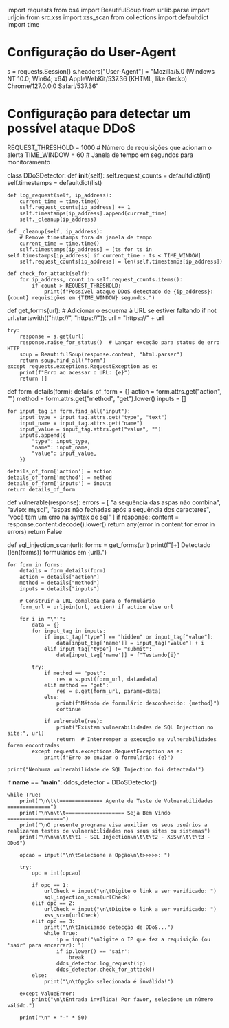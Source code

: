 import requests
from bs4 import BeautifulSoup
from urllib.parse import urljoin
from src.xss import xss_scan
from collections import defaultdict
import time

# Configuração do User-Agent
s = requests.Session()
s.headers["User-Agent"] = "Mozilla/5.0 (Windows NT 10.0; Win64; x64) AppleWebKit/537.36 (KHTML, like Gecko) Chrome/127.0.0.0 Safari/537.36"

# Configuração para detectar um possível ataque DDoS
REQUEST_THRESHOLD = 1000  # Número de requisições que acionam o alerta
TIME_WINDOW = 60  # Janela de tempo em segundos para monitoramento

class DDoSDetector:
    def __init__(self):
        self.request_counts = defaultdict(int)
        self.timestamps = defaultdict(list)

    def log_request(self, ip_address):
        current_time = time.time()
        self.request_counts[ip_address] += 1
        self.timestamps[ip_address].append(current_time)
        self._cleanup(ip_address)

    def _cleanup(self, ip_address):
        # Remove timestamps fora da janela de tempo
        current_time = time.time()
        self.timestamps[ip_address] = [ts for ts in self.timestamps[ip_address] if current_time - ts < TIME_WINDOW]
        self.request_counts[ip_address] = len(self.timestamps[ip_address])

    def check_for_attack(self):
        for ip_address, count in self.request_counts.items():
            if count > REQUEST_THRESHOLD:
                print(f"Possível ataque DDoS detectado de {ip_address}: {count} requisições em {TIME_WINDOW} segundos.")

def get_forms(url):
    # Adicionar o esquema à URL se estiver faltando
    if not url.startswith(("http://", "https://")):
        url = "https://" + url

    try:
        response = s.get(url)
        response.raise_for_status()  # Lançar exceção para status de erro HTTP
        soup = BeautifulSoup(response.content, "html.parser")
        return soup.find_all("form")
    except requests.exceptions.RequestException as e:
        print(f"Erro ao acessar o URL: {e}")
        return []

def form_details(form):
    details_of_form = {}
    action = form.attrs.get("action", "")
    method = form.attrs.get("method", "get").lower()
    inputs = []

    for input_tag in form.find_all("input"):
        input_type = input_tag.attrs.get("type", "text")
        input_name = input_tag.attrs.get("name")
        input_value = input_tag.attrs.get("value", "")
        inputs.append({
            "type": input_type,
            "name": input_name,
            "value": input_value,
        })
    
    details_of_form['action'] = action
    details_of_form['method'] = method
    details_of_form['inputs'] = inputs
    return details_of_form

def vulnerable(response):
    errors = [
        "a sequência das aspas não combina",
        "aviso: mysql",
        "aspas não fechadas após a sequência dos caracteres",
        "você tem um erro na syntax de sql"
    ]
    if response:
        content = response.content.decode().lower()
        return any(error in content for error in errors)
    return False

def sql_injection_scan(url):
    forms = get_forms(url)
    print(f"[+] Detectado {len(forms)} formulários em {url}.")

    for form in forms:
        details = form_details(form)
        action = details["action"]
        method = details["method"]
        inputs = details["inputs"]
        
        # Construir a URL completa para o formulário
        form_url = urljoin(url, action) if action else url

        for i in "\"'":
            data = {}
            for input_tag in inputs:
                if input_tag["type"] == "hidden" or input_tag["value"]:
                    data[input_tag['name']] = input_tag["value"] + i
                elif input_tag["type"] != "submit":
                    data[input_tag['name']] = f"Testando{i}"

            try:
                if method == "post":
                    res = s.post(form_url, data=data)
                elif method == "get":
                    res = s.get(form_url, params=data)
                else:
                    print(f"Método de formulário desconhecido: {method}")
                    continue
                
                if vulnerable(res):
                    print("Existem vulnerabilidades de SQL Injection no site:", url)
                    return  # Interromper a execução se vulnerabilidades forem encontradas
            except requests.exceptions.RequestException as e:
                print(f"Erro ao enviar o formulário: {e}")

    print("Nenhuma vulnerabilidade de SQL Injection foi detectada!")

if __name__ == "__main__":
    ddos_detector = DDoSDetector()

    while True:
        print("\n\t\t============== Agente de Teste de Vulnerabilidades ==============")
        print("\n\n\t\t=================== Seja Bem Vindo ==================")
        print("\nO presente programa visa auxiliar os seus usuários a realizarem testes de vulnerabilidades nos seus sites ou sistemas")
        print("\n\n\n\t\t\t1 - SQL Injection\n\t\t\t2 - XSS\n\t\t\t3 - DDoS")
        
        opcao = input("\n\tSelecione a Opção\n\t>>>>>: ")
        
        try:
            opc = int(opcao)
            
            if opc == 1:
                urlCheck = input("\n\tDigite o link a ser verificado: ")
                sql_injection_scan(urlCheck)
            elif opc == 2:
                urlCheck = input("\n\tDigite o link a ser verificado: ")
                xss_scan(urlCheck)
            elif opc == 3:
                print("\n\tIniciando detecção de DDoS...")
                while True:
                    ip = input("\nDigite o IP que fez a requisição (ou 'sair' para encerrar): ")
                    if ip.lower() == 'sair':
                        break
                    ddos_detector.log_request(ip)
                    ddos_detector.check_for_attack()
            else:
                print("\n\tOpção selecionada é inválida!")
        
        except ValueError:
            print("\n\tEntrada inválida! Por favor, selecione um número válido.")

        print("\n" + "-" * 50)
